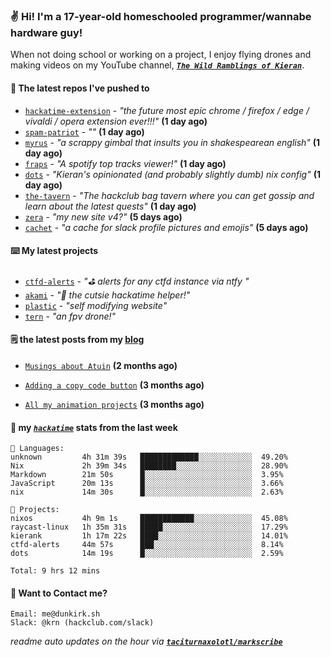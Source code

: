 ### ✌️ Hi! I'm a 17-year-old homeschooled programmer/wannabe hardware guy!

When not doing school or working on a project, I enjoy flying drones and making videos on my YouTube channel, [**_`The Wild Ramblings of Kieran`_**](https://youtube.com/@kieran.rambles).

#### 👷 The latest repos I've pushed to

- [`hackatime-extension`](https://github.com/taciturnaxolotl/hackatime-extension) - _"the future most epic chrome / firefox / edge / vivaldi / opera extension ever!!!"_ **(1 day ago)**
- [`spam-patriot`](https://github.com/taciturnaxolotl/spam-patriot) - _""_ **(1 day ago)**
- [`myrus`](https://github.com/taciturnaxolotl/myrus) - _"a scrappy gimbal that insults you in shakespearean english"_ **(1 day ago)**
- [`fraps`](https://github.com/taciturnaxolotl/fraps) - _"A spotify top tracks viewer!"_ **(1 day ago)**
- [`dots`](https://github.com/taciturnaxolotl/dots) - _"Kieran's opinionated (and probably slightly dumb) nix config"_ **(1 day ago)**
- [`the-tavern`](https://github.com/taciturnaxolotl/the-tavern) - _"The hackclub bag tavern where you can get gossip and learn about the latest quests"_ **(1 day ago)**
- [`zera`](https://github.com/taciturnaxolotl/zera) - _"my new site v4?"_ **(5 days ago)**
- [`cachet`](https://github.com/taciturnaxolotl/cachet) - _"a cache for slack profile pictures and emojis"_ **(5 days ago)**

#### ⌨️ My latest projects

- [`ctfd-alerts`](https://github.com/taciturnaxolotl/ctfd-alerts) - _"⛳ alerts for any ctfd instance via ntfy "_
- [`akami`](https://github.com/taciturnaxolotl/akami) - _"🌷 the cutsie hackatime helper!"_
- [`plastic`](https://github.com/taciturnaxolotl/plastic) - _"self modifying website"_
- [`tern`](https://github.com/taciturnaxolotl/tern) - _"an fpv drone!"_

#### 🗒️ the latest posts from my [blog](https://dunkirk.sh)

- [`Musings about Atuin`](https://dunkirk.sh/blog/atuin/) **(2 months ago)**

- [`Adding a copy code button`](https://dunkirk.sh/blog/adding-a-copy-button/) **(3 months ago)**

- [`All my animation projects`](https://dunkirk.sh/blog/my-animations/) **(3 months ago)**



#### 📡 my [_`hackatime`_](https://waka.hackclub.com) stats from the last week

```text
💾 Languages:
unknown         4h 31m 39s   █████████████░░░░░░░░░░░░  49.20%
Nix             2h 39m 34s   ████████░░░░░░░░░░░░░░░░░  28.90%
Markdown        21m 50s      █░░░░░░░░░░░░░░░░░░░░░░░░  3.95%
JavaScript      20m 13s      █░░░░░░░░░░░░░░░░░░░░░░░░  3.66%
nix             14m 30s      █░░░░░░░░░░░░░░░░░░░░░░░░  2.63%

💼 Projects:
nixos           4h 9m 1s     ████████████░░░░░░░░░░░░░  45.08%
raycast-linux   1h 35m 31s   █████░░░░░░░░░░░░░░░░░░░░  17.29%
kierank         1h 17m 22s   ████░░░░░░░░░░░░░░░░░░░░░  14.01%
ctfd-alerts     44m 57s      ███░░░░░░░░░░░░░░░░░░░░░░  8.14%
dots            14m 19s      █░░░░░░░░░░░░░░░░░░░░░░░░  2.59%

Total: 9 hrs 12 mins
```

#### 📮 Want to Contact me?

```text
Email: me@dunkirk.sh
Slack: @krn (hackclub.com/slack)
```

_readme auto updates on the hour via [**`taciturnaxolotl/markscribe`**](https://github.com/taciturnaxolotl/markscribe)_
